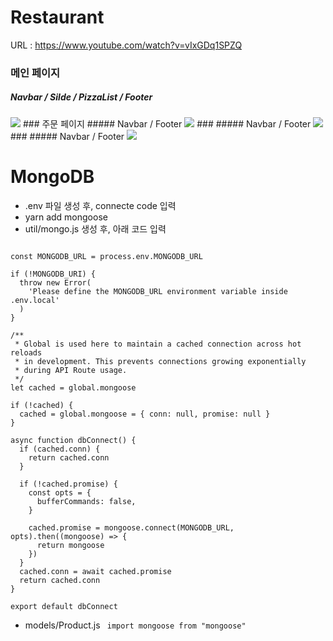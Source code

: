 # Restaurant

URL : https://www.youtube.com/watch?v=vIxGDq1SPZQ

### 메인 페이지
##### Navbar / Silde / PizzaList / Footer
<img src="https://user-images.githubusercontent.com/62472117/162374352-694ecf37-f93b-43bb-8c6c-7a9704ee6362.png">
### 주문 페이지
##### Navbar / Footer 
<img src="https://user-images.githubusercontent.com/62472117/162375283-6610ef2e-7649-4601-b3e5-16cfa29da8d6.png">
###
##### Navbar / Footer
<img src="https://user-images.githubusercontent.com/62472117/162375414-22c13b62-1f52-4c6c-8379-09368cf9b5e9.png">
###
##### Navbar / Footer
<img src="https://user-images.githubusercontent.com/62472117/162375493-29687544-6194-4a78-b37b-e1b2229c0446.png">

# MongoDB
- .env 파일 생성 후, connecte code 입력
- yarn add mongoose
- util/mongo.js 생성 후, 아래 코드 입력

``` import mongoose from 'mongoose'

const MONGODB_URL = process.env.MONGODB_URL

if (!MONGODB_URI) {
  throw new Error(
    'Please define the MONGODB_URL environment variable inside .env.local'
  )
}

/**
 * Global is used here to maintain a cached connection across hot reloads
 * in development. This prevents connections growing exponentially
 * during API Route usage.
 */
let cached = global.mongoose

if (!cached) {
  cached = global.mongoose = { conn: null, promise: null }
}

async function dbConnect() {
  if (cached.conn) {
    return cached.conn
  }

  if (!cached.promise) {
    const opts = {
      bufferCommands: false,
    }

    cached.promise = mongoose.connect(MONGODB_URL, opts).then((mongoose) => {
      return mongoose
    })
  }
  cached.conn = await cached.promise
  return cached.conn
}

export default dbConnect
```
- models/Product.js ``` import mongoose from "mongoose"```
